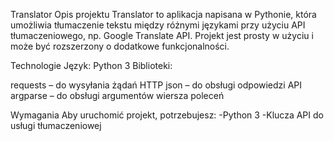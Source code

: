 Translator
Opis projektu
Translator to aplikacja napisana w Pythonie, która umożliwia tłumaczenie tekstu między różnymi językami przy użyciu API tłumaczeniowego,
np. Google Translate API. Projekt jest prosty w użyciu i może być rozszerzony o dodatkowe funkcjonalności.

Technologie
Język: Python 3
Biblioteki:

requests – do wysyłania żądań HTTP
json – do obsługi odpowiedzi API
argparse – do obsługi argumentów wiersza poleceń

Wymagania
Aby uruchomić projekt, potrzebujesz:
-Python 3
-Klucza API do usługi tłumaczeniowej
